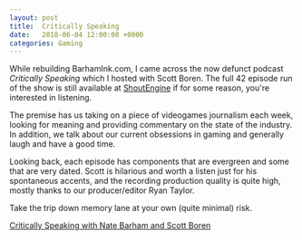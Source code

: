 ```yaml
---
layout: post
title:  Critically Speaking
date:   2018-06-04 12:00:00 +0000
categories: Gaming
---
```


While rebuilding BarhamInk.com, I came across the now defunct podcast *Critically Speaking* which I hosted with Scott Boren. The full 42 episode run of the show is still available at [ShoutEngine](http://shoutengine.com/CriticallySpeaking/) if for some reason, you're interested in listening.

The premise has us taking on a piece of videogames journalism each week, looking for meaning and providing commentary on the state of the industry. In addition, we talk about our current obsessions in gaming and generally laugh and have a good time.

Looking back, each episode has components that are evergreen and some that are very dated. Scott is hilarious and worth a listen just for his spontaneous accents, and the recording production quality is quite high, mostly thanks to our producer/editor Ryan Taylor.

Take the trip down memory lane at your own (quite minimal) risk.

[Critically Speaking with Nate Barham and Scott Boren](http://shoutengine.com/CriticallySpeaking/)